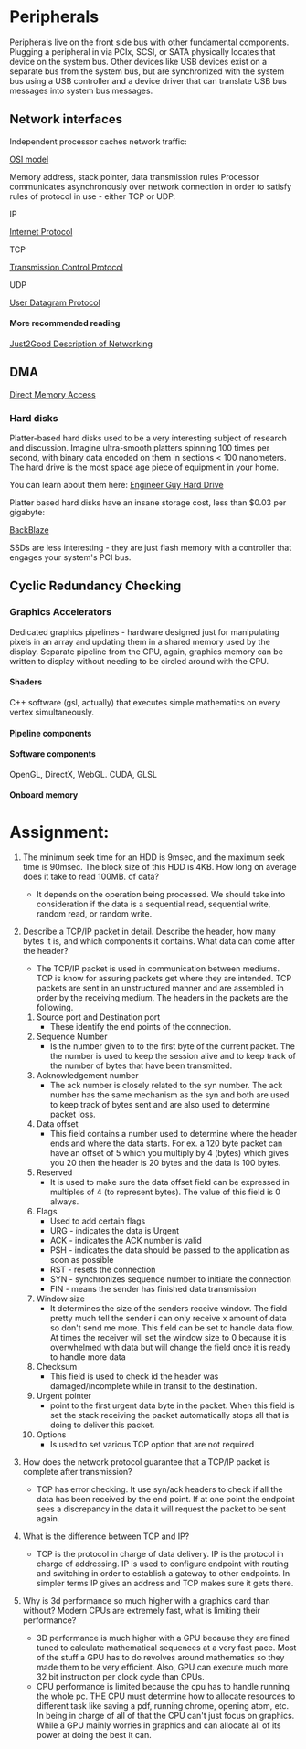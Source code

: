 # Peripherals

Peripherals live on the front side bus with other fundamental components. Plugging a peripheral in via PCIx, SCSI, or SATA physically locates that device on the system bus. Other devices like USB devices exist on a separate bus from the system bus, but are synchronized with the system bus using a USB controller and a device driver that can translate USB bus messages into system bus messages.

## Network interfaces

Independent processor caches network traffic:

[OSI model](https://en.wikipedia.org/wiki/OSI_model)

Memory address, stack pointer, data transmission rules
Processor communicates asynchronously over network connection in order to satisfy rules of protocol in use - either TCP or UDP.

IP

[Internet Protocol](https://en.wikipedia.org/wiki/Internet_Protocol)

TCP

[Transmission Control Protocol](https://en.wikipedia.org/wiki/Transmission_Control_Protocol)

UDP

[User Datagram Protocol](https://en.wikipedia.org/wiki/User_Datagram_Protocol)

#### More recommended reading

[Just2Good Description of Networking](http://www.just2good.co.uk/networking.php)

## DMA

[Direct Memory Access](https://en.wikipedia.org/wiki/Direct_memory_access)

### Hard disks

Platter-based hard disks used to be a very interesting subject of research and discussion. Imagine ultra-smooth platters spinning 100 times per second, with binary data encoded on them in sections < 100 nanometers. The hard drive is the most space age piece of equipment in your home.

You can learn about them here:
[Engineer Guy Hard Drive](https://en.wikipedia.org/wiki/File:Harddrive-engineerguy.ogv)

Platter based hard disks have an insane storage cost, less than $0.03 per gigabyte:

[BackBlaze](https://www.backblaze.com/blog/hard-drive-cost-per-gigabyte/)

SSDs are less interesting - they are just flash memory with a controller that engages your system's PCI bus.

## Cyclic Redundancy Checking

### Graphics Accelerators

Dedicated graphics pipelines - hardware designed just for manipulating pixels in an array and updating them in a shared memory used by the display. Separate pipeline from the CPU, again, graphics memory can be written to display without needing to be circled around with the CPU.

#### Shaders

C++ software (gsl, actually) that executes simple mathematics on every vertex simultaneously.

#### Pipeline components



#### Software components

OpenGL, DirectX, WebGL. CUDA, GLSL

#### Onboard memory


# Assignment:

1. The minimum seek time for an HDD is 9msec, and the maximum seek time is 90msec. The block size of this HDD is 4KB. How long on average does it take to read 100MB. of data?
   * It depends on the operation being processed. We should take into consideration if the data is a sequential read, sequential write, random read, or random write.

2. Describe a TCP/IP packet in detail. Describe the header, how many bytes it is, and which components it contains. What data can come after the header?
   * The TCP/IP packet is used in communication between mediums. TCP is know for assuring packets get where they are intended. TCP packets are sent in an unstructured manner and are assembled in order by the receiving medium. The headers in the packets are the following.
    1. Source port and Destination port
       * These identify the end points of the connection.
    2. Sequence Number
       * Is the number given to to the first byte of the current packet. The the number is used to keep the session alive and to keep track of the number of bytes that have been transmitted.
    3. Acknowledgement number
       * The ack number is closely related to the syn number. The ack number has the same mechanism as the syn and both are used to keep track of bytes sent and are also used to determine packet loss.
    4. Data offset
       * This field contains a number used to determine where the header ends and where the data starts. For ex. a 120 byte packet can have an offset of 5 which you multiply by 4 (bytes) which gives you 20 then the header is 20 bytes and the data is 100 bytes.
    5. Reserved
       * It is used to make sure the data offset field can be expressed in multiples of 4 (to represent bytes). The value of this field is 0 always.
    6. Flags
       * Used to add certain flags
        * URG - indicates the data is Urgent
        * ACK - indicates the ACK number is valid
        * PSH - indicates the data should be passed to the application as soon as possible
        * RST - resets the connection
        * SYN - synchronizes sequence number to initiate the connection
        * FIN - means the sender has finished data transmission
    7. Window size
       * It determines the size of the senders receive window. The field pretty much tell the sender i can only receive x amount of data so don't send me more. This field can be set to handle data flow. At times the receiver will set the window size to 0 because it is overwhelmed with data but will change the field once it is ready to handle more data
    8. Checksum
       * This field is used to check id the header was damaged/incomplete while in transit to the destination.
    9. Urgent pointer
       * point to the first urgent data byte in the packet. When this field is set the stack receiving the packet automatically stops all that is doing to deliver this packet.
    10. Options
        * Is used to set various TCP option that are not required

3. How does the network protocol guarantee that a TCP/IP packet is complete after transmission?
   * TCP has error checking. It use syn/ack headers to check if all the data has been received by the end point. If at one point the endpoint sees a discrepancy in the data it will request the packet to be sent again.

4. What is the difference between TCP and IP?
   * TCP is the protocol in charge of data delivery. IP is the protocol in charge of addressing. IP is used to configure endpoint with routing and switching in order to establish a gateway to other endpoints. In simpler terms IP gives an address and TCP makes sure it gets there.

5. Why is 3d performance so much higher with a graphics card than without? Modern CPUs are extremely fast, what is limiting their performance?
   * 3D performance is much higher with a GPU because they are fined tuned to calculate mathematical sequences at a very fast pace. Most of the stuff a GPU has to do revolves around mathematics so they made them to be very efficient. Also, GPU can execute much more 32 bit instruction per clock cycle than CPUs.
   * CPU performance is limited because the cpu has to handle running the whole pc. THE CPU must determine how to allocate resources to different task like saving a pdf, running chrome, opening atom, etc. In being in charge of all of that the CPU can't just focus on graphics. While a GPU mainly worries in graphics and can allocate all of its power at doing the best it can.
